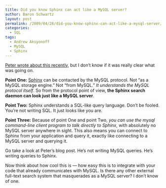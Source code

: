 ```yaml
---
title: Did you know Sphinx can act like a MySQL server?
author: Baron Schwartz
layout: post
permalink: /2009/04/28/did-you-know-sphinx-can-act-like-a-mysql-server/
categories:
  - SQL
tags:
  - Andrew Aksyonoff
  - MySQL
  - Sphinx
---
```

[Peter wrote about this recently][1], but I don&#8217;t know if it was really clear what was going on.

**Point One:** [Sphinx][2] can be contacted by the MySQL protocol. Not &#8220;as a MySQL storage engine.&#8221; Not &#8220;from MySQL.&#8221; *It understands the MySQL protocol itself*. So from the protocol point of view, **the Sphinx search daemon can look just like a MySQL server**.

**Point Two:** Sphinx understands a SQL-like query language. Don&#8217;t be fooled. You&#8217;re not writing SQL. It just looks like you are.

**Point Three:** Because of point One and point Two, *you can use the mysql command-line client program to talk directly to Sphinx*, with absolutely no MySQL server anywhere in sight. This also means you can connect to Sphinx from your application and query it, exactly like connecting to a MySQL server and querying it.

Go take a look at Peter&#8217;s blog post. He&#8217;s not writing MySQL queries. He&#8217;s writing queries to Sphinx.

Now think about how cool this is &#8212; how easy this is to integrate with your code that already communicates with MySQL. Is there any other external full-text search system that masquerades as a MySQL server? I don&#8217;t know of one.

 [1]: http://www.mysqlperformanceblog.com/2009/04/19/talking-mysql-to-sphinx/
 [2]: http://www.sphinxsearch.com/